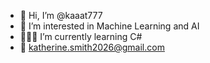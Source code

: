- 👋 Hi, I’m @kaaat777
- 👀 I’m interested in Machine Learning and AI
- 👩🏼‍💻 I’m currently learning C#
- 💌 katherine.smith2026@gmail.com

